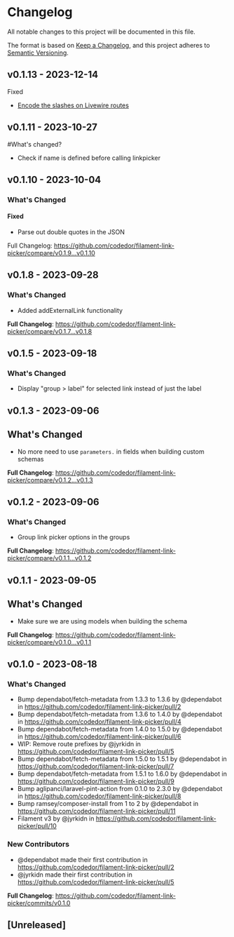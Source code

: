 # Changelog

All notable changes to this project will be documented in this file.

The format is based on [Keep a Changelog](https://keepachangelog.com/en/1.0.0/),
and this project adheres to [Semantic Versioning](https://semver.org/spec/v2.0.0.html).

## v0.1.13 - 2023-12-14

Fixed

- [Encode the slashes on Livewire routes](https://github.com/codedor/filament-link-picker/commit/f78af6dcb35be575720eb5fbbfdaf761a966f7bc)

## v0.1.11 - 2023-10-27

#What's changed?

- Check if name is defined before calling linkpicker

## v0.1.10 - 2023-10-04

### What's Changed

#### Fixed

- Parse out double quotes in the JSON

Full Changelog: https://github.com/codedor/filament-link-picker/compare/v0.1.9...v0.1.10

## v0.1.8 - 2023-09-28

### What's Changed

- Added addExternalLink functionality

**Full Changelog**: https://github.com/codedor/filament-link-picker/compare/v0.1.7...v0.1.8

## v0.1.5 - 2023-09-18

### What's Changed

- Display "group > label" for selected link instead of just the label

## v0.1.3 - 2023-09-06

## What's Changed

- No more need to use `parameters.` in fields when building custom schemas

**Full Changelog**: https://github.com/codedor/filament-link-picker/compare/v0.1.2...v0.1.3

## v0.1.2 - 2023-09-06

### What's Changed

- Group link picker options in the groups

**Full Changelog**: https://github.com/codedor/filament-link-picker/compare/v0.1.1...v0.1.2

## v0.1.1 - 2023-09-05

## What's Changed

- Make sure we are using models when building the schema

**Full Changelog**: https://github.com/codedor/filament-link-picker/compare/v0.1.0...v0.1.1

## v0.1.0 - 2023-08-18

### What's Changed

- Bump dependabot/fetch-metadata from 1.3.3 to 1.3.6 by @dependabot in https://github.com/codedor/filament-link-picker/pull/2
- Bump dependabot/fetch-metadata from 1.3.6 to 1.4.0 by @dependabot in https://github.com/codedor/filament-link-picker/pull/4
- Bump dependabot/fetch-metadata from 1.4.0 to 1.5.0 by @dependabot in https://github.com/codedor/filament-link-picker/pull/6
- WIP: Remove route prefixes by @jyrkidn in https://github.com/codedor/filament-link-picker/pull/5
- Bump dependabot/fetch-metadata from 1.5.0 to 1.5.1 by @dependabot in https://github.com/codedor/filament-link-picker/pull/7
- Bump dependabot/fetch-metadata from 1.5.1 to 1.6.0 by @dependabot in https://github.com/codedor/filament-link-picker/pull/9
- Bump aglipanci/laravel-pint-action from 0.1.0 to 2.3.0 by @dependabot in https://github.com/codedor/filament-link-picker/pull/8
- Bump ramsey/composer-install from 1 to 2 by @dependabot in https://github.com/codedor/filament-link-picker/pull/11
- Filament v3 by @jyrkidn in https://github.com/codedor/filament-link-picker/pull/10

### New Contributors

- @dependabot made their first contribution in https://github.com/codedor/filament-link-picker/pull/2
- @jyrkidn made their first contribution in https://github.com/codedor/filament-link-picker/pull/5

**Full Changelog**: https://github.com/codedor/filament-link-picker/commits/v0.1.0

## [Unreleased]
